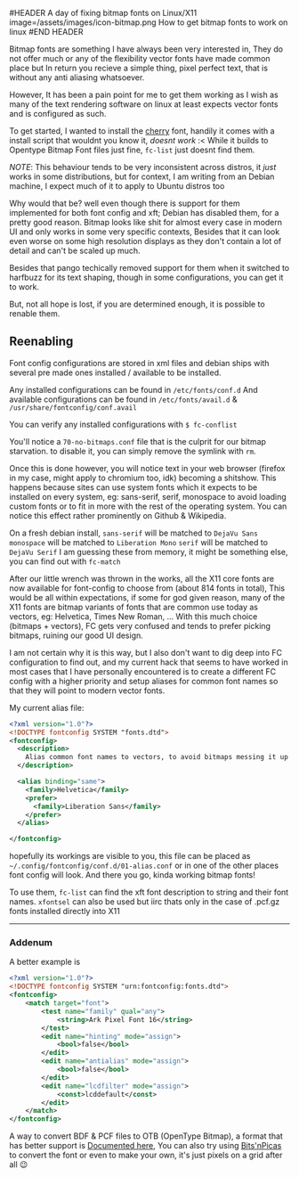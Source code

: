 #HEADER A day of fixing bitmap fonts on Linux/X11 image=/assets/images/icon-bitmap.png
How to get bitmap fonts to work on linux
#END HEADER

Bitmap fonts are something I have always been very interested in,
They do not offer much or any of the flexibility vector fonts have made common place but
In return you recieve a simple thing, pixel perfect text, that is without any anti aliasing whatsoever.

However, It has been a pain point for me to get them working as I wish as many of the text rendering software on linux at least expects vector fonts and is configured as such.

To get started, I wanted to install the [cherry](https://github.com/turquoise-hexagon/cherry) font, handily it comes with a install script that wouldnt you know it, *doesnt work* :<
While it builds to Opentype Bitmap Font files just fine, `fc-list` just doesnt find them.

*NOTE*: This behaviour tends to be very inconsistent across distros, it *just* works in some distributions, but for context, I am writing from an Debian machine, I expect much of it to apply to Ubuntu distros too

Why would that be? well even though there is support for them implemented for both font config and xft; Debian has disabled them, for a pretty good reason.
Bitmap looks like shit for almost every case in modern UI and only works in some very specific contexts, Besides that it can look even worse on some high resolution displays as they don't contain a lot of detail and can't be scaled up much.

Besides that pango techically removed support for them when it switched to harfbuzz for its text shaping, though in some configurations, you can get it to work.

But, not all hope is lost, if you are determined enough, it is possible to renable them.

## Reenabling
Font config configurations are stored in xml files and debian ships with several pre made ones installed / available to be installed.

Any installed configurations can be found in `/etc/fonts/conf.d`
And available configurations can be found in `/etc/fonts/avail.d` & `/usr/share/fontconfig/conf.avail`

You can verify any installed configurations  with `$ fc-conflist`

You'll notice a `70-no-bitmaps.conf` file that is the culprit for our bitmap starvation.
to disable it, you can simply remove the symlink with `rm`.

Once this is done however, you will notice text in your web browser (firefox in my case, might apply to chromium too, idk) becoming a shitshow.
This happens because sites can use system fonts which it expects to be installed on every system, eg: sans-serif, serif, monospace to avoid loading custom fonts or to fit in more with the rest of the operating system.
You can notice this effect rather prominently on Github & Wikipedia.

On a fresh debian install,
`sans-serif` will be matched to `DejaVu Sans`
`monospace` will be matched to `Liberation Mono`
`serif` will be matched to `DejaVu Serif`
I am guessing these from memory, it might be something else, you can find out with `fc-match`

After our little wrench was thrown in the works, all the X11 core fonts are now available for font-config to choose from (about 814 fonts in total),
This would be all within expectations, if some for god given reason, many of the X11 fonts are bitmap variants of fonts that are common use today as vectors, eg: Helvetica, Times New Roman, ...
With this much choice (bitmaps + vectors), FC gets very confused and tends to prefer picking bitmaps, ruining our good UI design.

I am not certain why it is this way, but I also don't want to dig deep into FC configuration to find out, and my current hack that seems to have worked in most cases that I have personally encountered is to create a different FC config with a higher priority and setup aliases for common font names
so that they will point to modern vector fonts.

My current alias file: 
```xml
<?xml version="1.0"?>
<!DOCTYPE fontconfig SYSTEM "fonts.dtd">
<fontconfig>
  <description>
  	Alias common font names to vectors, to avoid bitmaps messing it up
  </description>

  <alias binding="same">
    <family>Helvetica</family>
    <prefer>
      <family>Liberation Sans</family>
    </prefer>
  </alias>

</fontconfig>
```

hopefully its workings are visible to you, this file can be placed as `~/.config/fontconfig/conf.d/01-alias.conf` or in one of the other places font config will look.
And there you go, kinda working bitmap fonts!

To use them, `fc-list` can find the xft font description to string and their font names.
`xfontsel` can also be used but iirc thats only in the case of .pcf.gz fonts installed directly into X11

---
### Addenum
A better example is
```xml
<?xml version="1.0"?>
<!DOCTYPE fontconfig SYSTEM "urn:fontconfig:fonts.dtd">
<fontconfig>
    <match target="font"> 
        <test name="family" qual="any">
            <string>Ark Pixel Font 16</string>
        </test>
        <edit name="hinting" mode="assign">
            <bool>false</bool>
        </edit>
        <edit name="antialias" mode="assign">
            <bool>false</bool>
        </edit>
        <edit name="lcdfilter" mode="assign">
            <const>lcddefault</const>
        </edit> 
    </match>
</fontconfig>
```
A way to convert BDF & PCF files to OTB (OpenType Bitmap), a format that has better support is [Documented here](https://gist.github.com/Earnestly/6bc5bad7666f7bf8816d054b7b76112e), You can also try using [Bits'nPicas](https://github.com/kreativekorp/bitsnpicas) to convert the font or even to make your own, it's just pixels on a grid after all 😉
